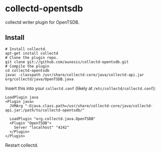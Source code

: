 collectd-opentsdb
=================

collectd writer plugin for OpenTSDB.

Install
-------

    # Install collectd.
    apt-get install collectd
    # Clone the plugin repo.
    git clone git://github.com/auxesis/collectd-opentsdb.git
    # Compile the plugin
    cd collectd-opentsdb
    javac -classpath /usr/share/collectd-core/java/collectd-api.jar org/collectd/java/OpenTSDB.java


Insert this into your `collectd.conf` (likely at `/etc/collectd/collectd.conf`):

    LoadPlugin java
    <Plugin java>
      JVMArg "-Djava.class.path=/usr/share/collectd-core/java/collectd-api.jar:/path/to/collectd-opentsdb/"

      LoadPlugin "org.collectd.java.OpenTSDB"
      <Plugin "OpenTSDB">
        Server "localhost" "4242"
      </Plugin>
    </Plugin>

Restart collectd.
